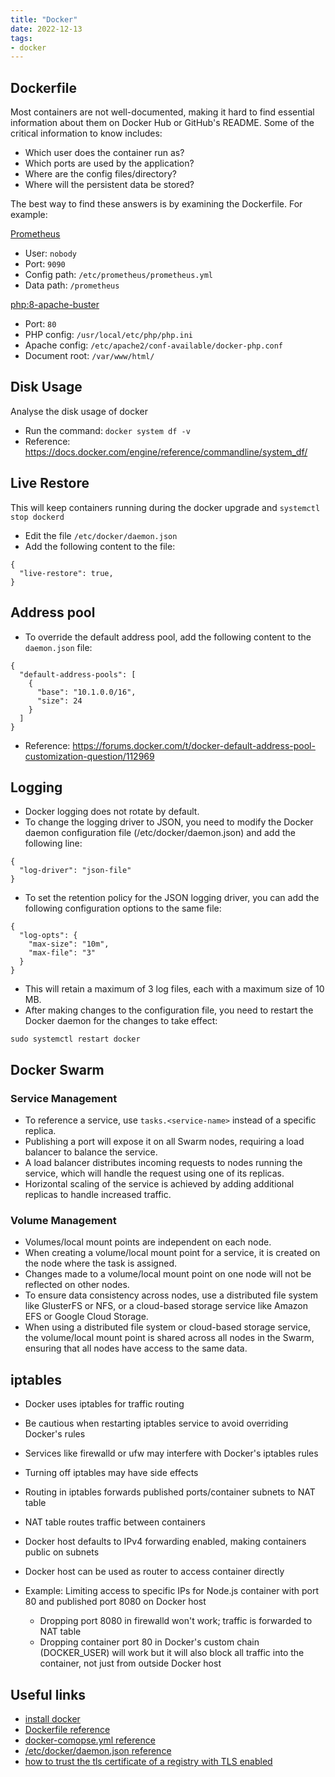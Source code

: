 ```yaml
---
title: "Docker"
date: 2022-12-13
tags:
- docker
---
```


## Dockerfile

Most containers are not well-documented, making it hard to find essential information about them on Docker Hub or GitHub's README. Some of the critical information to know includes:

* Which user does the container run as?
* Which ports are used by the application?
* Where are the config files/directory?
* Where will the persistent data be stored?

The best way to find these answers is by examining the Dockerfile. For example:

[Prometheus](https://github.com/prometheus/prometheus/blob/main/Dockerfile)

- User: `nobody`
- Port: `9090`
- Config path: `/etc/prometheus/prometheus.yml`
- Data path: `/prometheus`

[php:8-apache-buster](https://github.com/docker-library/php/blob/cc901e9594f79c305d9508e5b5df572eb93245b4/8.2/buster/apache/Dockerfile)

- Port: `80`
- PHP config: `/usr/local/etc/php/php.ini`
- Apache config: `/etc/apache2/conf-available/docker-php.conf`
- Document root: `/var/www/html/`

## Disk Usage

Analyse the disk usage of docker

- Run the command: `docker system df -v`
- Reference: https://docs.docker.com/engine/reference/commandline/system_df/

## Live Restore

This will keep containers running during the docker upgrade and `systemctl stop dockerd`

- Edit the file `/etc/docker/daemon.json`
- Add the following content to the file:

```
{
  "live-restore": true,
}

```

## Address pool

- To override the default address pool, add the following content to the `daemon.json` file:

```
{
  "default-address-pools": [
    {
      "base": "10.1.0.0/16",
      "size": 24
    }
  ]
}
```

- Reference: https://forums.docker.com/t/docker-default-address-pool-customization-question/112969


## Logging

* Docker logging does not rotate by default.
* To change the logging driver to JSON, you need to modify the Docker daemon configuration file (/etc/docker/daemon.json) and add the following line:
```
{
  "log-driver": "json-file"
}
```
* To set the retention policy for the JSON logging driver, you can add the following configuration options to the same file:
```
{
  "log-opts": { 
    "max-size": "10m", 
    "max-file": "3"
  }
}
```
* This will retain a maximum of 3 log files, each with a maximum size of 10 MB.
* After making changes to the configuration file, you need to restart the Docker daemon for the changes to take effect:
```
sudo systemctl restart docker
```

## Docker Swarm

### Service Management

- To reference a service, use `tasks.<service-name>` instead of a specific replica.
- Publishing a port will expose it on all Swarm nodes, requiring a load balancer to balance the service.
- A load balancer distributes incoming requests to nodes running the service, which will handle the request using one of its replicas.
- Horizontal scaling of the service is achieved by adding additional replicas to handle increased traffic.

### Volume Management

- Volumes/local mount points are independent on each node.
- When creating a volume/local mount point for a service, it is created on the node where the task is assigned.
- Changes made to a volume/local mount point on one node will not be reflected on other nodes.
- To ensure data consistency across nodes, use a distributed file system like GlusterFS or NFS, or a cloud-based storage service like Amazon EFS or Google Cloud Storage.
- When using a distributed file system or cloud-based storage service, the volume/local mount point is shared across all nodes in the Swarm, ensuring that all nodes have access to the same data.

## iptables

* Docker uses iptables for traffic routing
* Be cautious when restarting iptables service to avoid overriding Docker's rules
* Services like firewalld or ufw may interfere with Docker's iptables rules
* Turning off iptables may have side effects

* Routing in iptables forwards published ports/container subnets to NAT table
* NAT table routes traffic between containers
* Docker host defaults to IPv4 forwarding enabled, making containers public on subnets
* Docker host can be used as router to access container directly

* Example: Limiting access to specific IPs for Node.js container with port 80 and published port 8080 on Docker host
  * Dropping port 8080 in firewalld won't work; traffic is forwarded to NAT table
  * Dropping container port 80 in Docker's custom chain (DOCKER_USER) will work but it will also block all traffic into the container, not just from outside Docker host


## Useful links

* [install docker](https://docs.docker.com/engine/install/ubuntu/#install-using-the-repository)
* [Dockerfile reference](https://docs.docker.com/engine/reference/builder/)
* [docker-comopse.yml reference](https://docs.docker.com/compose/compose-file/)
* [/etc/docker/daemon.json reference](https://docs.docker.com/engine/reference/commandline/dockerd/#daemon-configuration-file)
* [how to trust the tls certificate of a registry with TLS enabled](https://docs.docker.com/registry/insecure/#/docker-still-complains-about-the-certificate-when-using-authentication)

